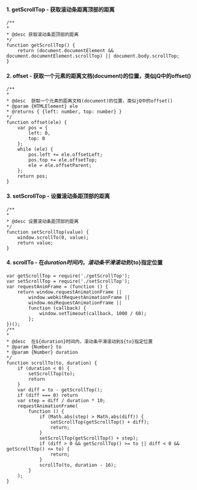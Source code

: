 #### 1. getScrollTop - 获取滚动条距离顶部的距离

    /**
    * 
    * @desc 获取滚动条距顶部的距离
    */
    function getScrollTop() {
        return (document.documentElement && document.documentElement.scrollTop) || document.body.scrollTop;
    }

#### 2. offset - 获取一个元素的距离文档(document)的位置，类似jQ中的offset()

    /**
    * 
    * @desc  获取一个元素的距离文档(document)的位置，类似jQ中的offset()
    * @param {HTMLElement} ele 
    * @returns { {left: number, top: number} }
    */
    function offset(ele) {
        var pos = {
            left: 0,
            top: 0
        };
        while (ele) {
            pos.left += ele.offsetLeft;
            pos.top += ele.offsetTop;
            ele = ele.offsetParent;
        };
        return pos;
    }

#### 3. setScrollTop - 设置滚动条距顶部的距离

    /**
    * 
    * @desc 设置滚动条距顶部的距离
    */
    function setScrollTop(value) {
        window.scrollTo(0, value);
        return value;
    }

#### 4. scrollTo - 在${duration}时间内，滚动条平滑滚动到${to}指定位置

    var getScrollTop = require('./getScrollTop');
    var setScrollTop = require('./setScrollTop');
    var requestAnimFrame = (function () {
        return window.requestAnimationFrame ||
            window.webkitRequestAnimationFrame ||
            window.mozRequestAnimationFrame ||
            function (callback) {
                window.setTimeout(callback, 1000 / 60);
            };
    })();
    /**
    * 
    * @desc  在${duration}时间内，滚动条平滑滚动到${to}指定位置
    * @param {Number} to 
    * @param {Number} duration 
    */
    function scrollTo(to, duration) {
        if (duration < 0) {
            setScrollTop(to);
            return
        }
        var diff = to - getScrollTop();
        if (diff === 0) return
        var step = diff / duration * 10;
        requestAnimationFrame(
            function () {
                if (Math.abs(step) > Math.abs(diff)) {
                    setScrollTop(getScrollTop() + diff);
                    return;
                }
                setScrollTop(getScrollTop() + step);
                if (diff > 0 && getScrollTop() >= to || diff < 0 && getScrollTop() <= to) {
                    return;
                }
                scrollTo(to, duration - 16);
            }
        );
    }

